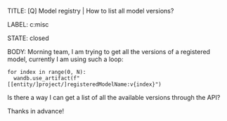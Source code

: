 TITLE:
[Q] Model registry | How to list all model versions? 

LABEL:
c:misc

STATE:
closed

BODY:
Morning team, I am trying to get all the versions of a registered model, currently I am using such a loop:

```
for index in range(0, N):
  wandb.use_artifact(f"[[entity/]project/]registeredModelName:v{index}")
```

Is there a way I can get a list of all the available versions through the API?

Thanks in advance!


